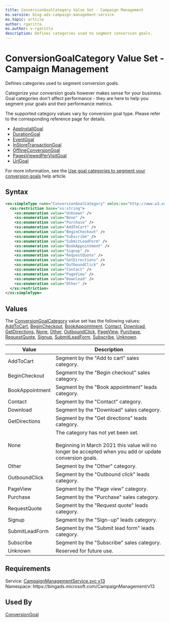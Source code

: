 ```yaml
---
title: ConversionGoalCategory Value Set - Campaign Management
ms.service: bing-ads-campaign-management-service
ms.topic: article
author: rgaritta
ms.author: v-rgaritta
description: Defines categories used to segment conversion goals.
---
```

# ConversionGoalCategory Value Set - Campaign Management
Defines categories used to segment conversion goals.

Categorize your conversion goals however makes sense for your business. Goal categories don't affect performance - they are here to help you segment your goals and their performance metrics. 

The supported category values vary by conversion goal type. Please refer to the corresponding reference page for details. 
- [AppInstallGoal](appinstallgoal.md#goalcategory)
- [DurationGoal](durationgoal.md#goalcategory)
- [EventGoal](eventgoal.md#goalcategory) 
- [InStoreTransactionGoal](instoretransactiongoal.md#goalcategory) 
- [OfflineConversionGoal](offlineconversiongoal.md#goalcategory) 
- [PagesViewedPerVisitGoal](pagesviewedpervisitgoal.md#goalcategory)
- [UrlGoal](urlgoal.md#goalcategory)

For more information, see the [Use goal categories to segment your conversion goals](https://help.ads.microsoft.com/#apex/3/en/56952/2-500) help article. 

## Syntax
```xml
<xs:simpleType name="ConversionGoalCategory" xmlns:xs="http://www.w3.org/2001/XMLSchema">
  <xs:restriction base="xs:string">
    <xs:enumeration value="Unknown" />
    <xs:enumeration value="None" />
    <xs:enumeration value="Purchase" />
    <xs:enumeration value="AddToCart" />
    <xs:enumeration value="BeginCheckout" />
    <xs:enumeration value="Subscribe" />
    <xs:enumeration value="SubmitLeadForm" />
    <xs:enumeration value="BookAppointment" />
    <xs:enumeration value="Signup" />
    <xs:enumeration value="RequestQuote" />
    <xs:enumeration value="GetDirections" />
    <xs:enumeration value="OutboundClick" />
    <xs:enumeration value="Contact" />
    <xs:enumeration value="PageView" />
    <xs:enumeration value="Download" />
    <xs:enumeration value="Other" />
  </xs:restriction>
</xs:simpleType>
```

## <a name="values"></a>Values

The [ConversionGoalCategory](conversiongoalcategory.md) value set has the following values: [AddToCart](#addtocart), [BeginCheckout](#begincheckout), [BookAppointment](#bookappointment), [Contact](#contact), [Download](#download), [GetDirections](#getdirections), [None](#none), [Other](#other), [OutboundClick](#outboundclick), [PageView](#pageview), [Purchase](#purchase), [RequestQuote](#requestquote), [Signup](#signup), [SubmitLeadForm](#submitleadform), [Subscribe](#subscribe), [Unknown](#unknown).

|Value|Description|
|-----------|---------------|
|<a name="addtocart"></a>AddToCart|Segment by the "Add to cart" sales category.|
|<a name="begincheckout"></a>BeginCheckout|Segment by the "Begin checkout" sales category.|
|<a name="bookappointment"></a>BookAppointment|Segment by the "Book appointment" leads category.|
|<a name="contact"></a>Contact|Segment by the "Contact" category.|
|<a name="download"></a>Download|Segment by the "Download" sales category.|
|<a name="getdirections"></a>GetDirections|Segment by the "Get directions" leads category.|
|<a name="none"></a>None|The category has not yet been set.<br/><br/>Beginning in March 2021 this value will no longer be accepted when you add or update conversion goals.|
|<a name="other"></a>Other|Segment by the "Other" category.|
|<a name="outboundclick"></a>OutboundClick|Segment by the "Outbound click" leads category.|
|<a name="pageview"></a>PageView|Segment by the "Page view" category.|
|<a name="purchase"></a>Purchase|Segment by the "Purchase" sales category.|
|<a name="requestquote"></a>RequestQuote|Segment by the "Request quote" leads category.|
|<a name="signup"></a>Signup|Segment by the "Sign-up" leads category.|
|<a name="submitleadform"></a>SubmitLeadForm|Segment by the "Submit lead form" leads category.|
|<a name="subscribe"></a>Subscribe|Segment by the "Subscribe" sales category.|
|<a name="unknown"></a>Unknown|Reserved for future use.|

## Requirements
Service: [CampaignManagementService.svc v13](https://campaign.api.bingads.microsoft.com/Api/Advertiser/CampaignManagement/v13/CampaignManagementService.svc)  
Namespace: https\://bingads.microsoft.com/CampaignManagement/v13  

## Used By
[ConversionGoal](conversiongoal.md)  
